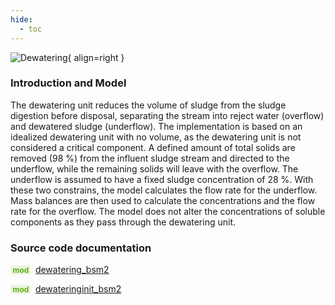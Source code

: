 ```yaml
---
hide:
  - toc
---
```


![Dewatering](https://gitlab.rrze.fau.de/evt/klaeffizient/bsm2-python/-/raw/doc_new2/docs/assets/.icons/bsm2python/dewatering.svg){ align=right }
<!-- TODO: change link to main branch before merging -->

### Introduction and Model

The dewatering unit reduces the volume of sludge from the sludge digestion before disposal, separating the stream into reject water (overflow) and dewatered sludge (underflow). The implementation is based on an idealized dewatering unit with no volume, as the dewatering unit is not considered a critical component. A defined amount of total solids are removed (98&nbsp;%) from the influent sludge stream and directed to the underflow, while the remaining solids will leave with the overflow. The underflow is assumed to have a fixed sludge concentration of 28&nbsp;%. With these two constrains, the model calculates the flow rate for the underflow. Mass balances are then used to calculate the concentrations and the flow rate for the overflow. The model does not alter the concentrations of soluble components as they pass through the dewatering unit.


### Source code documentation

<span style=
  "color: #5cad0f;
  font-weight: bold;
  font-size: .85em;
  background-color: #5cad0f1a;
  padding: 0 .3em;
  border-radius: .1rem;
  margin-right: 0.2rem;">
mod</span> [dewatering_bsm2](/reference/bsm2_python/bsm2/dewatering_bsm2)

<span style=
  "color: #5cad0f;
  font-weight: bold;
  font-size: .85em;
  background-color: #5cad0f1a;
  padding: 0 .3em;
  border-radius: .1rem;
  margin-right: 0.2rem;">
mod</span> [dewateringinit_bsm2](/reference/bsm2_python/bsm2/init/dewateringinit_bsm2)


[^1]: [Benchmarking of Control Strategies for Wastewater Treatment Plants](https://iwaponline.com/ebooks/book-pdf/650794/wio9781780401171.pdf), chap. 4.2.4.4 Dewatering unit